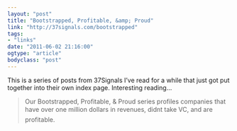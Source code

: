 ```yaml
---
layout: "post"
title: "Bootstrapped, Profitable, &amp; Proud"
link: "http://37signals.com/bootstrapped"
tags: 
- "links"
date: "2011-06-02 21:16:00"
ogtype: "article"
bodyclass: "post"
---
```


This is a series of posts from 37Signals I’ve read for a while that just got put together into their own index page. Interesting reading…

> Our Bootstrapped, Profitable, & Proud series profiles companies that have over one million dollars in revenues, didnt take VC, and are profitable.